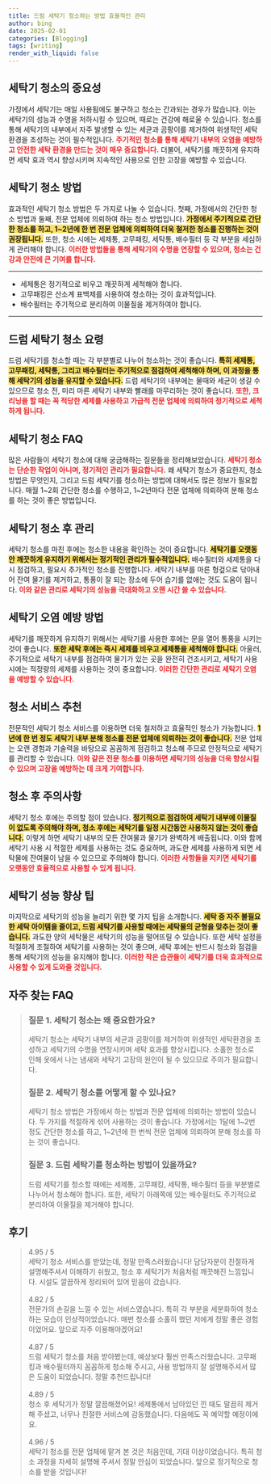 ```yaml
---
title: 드럼 세탁기 청소하는 방법 효율적인 관리
author: bing
date: 2025-02-01
categories: [Blogging]
tags: [writing]
render_with_liquid: false
---
```



<h2 id='세탁기 청소의 중요성'>세탁기 청소의 중요성</h2>

<p>가정에서 세탁기는 매일 사용됨에도 불구하고 청소는 간과되는 경우가 많습니다. 이는 세탁기의 성능과 수명을 저하시킬 수 있으며, 때로는 건강에 해로울 수 있습니다. 청소를 통해 세탁기의 내부에서 자주 발생할 수 있는 세균과 곰팡이를 제거하여 위생적인 세탁 환경을 조성하는 것이 필수적입니다. <b><span style="color: #ee2323;">주기적인 청소를 통해 세탁기 내부의 오염을 예방하고 안전한 세탁 환경을 만드는 것이 매우 중요합니다.</span></b> 더불어, 세탁기를 깨끗하게 유지하면 세탁 효과 역시 향상시키며 지속적인 사용으로 인한 고장을 예방할 수 있습니다.</p>

<h2 id='세탁기 청소 방법'>세탁기 청소 방법</h2>

<p>효과적인 세탁기 청소 방법은 두 가지로 나눌 수 있습니다. 첫째, 가정에서의 간단한 청소 방법과 둘째, 전문 업체에 의뢰하여 하는 청소 방법입니다. <b><span style="background-color: #ffe066;">가정에서 주기적으로 간단한 청소를 하고, 1~2년에 한 번 전문 업체에 의뢰하여 더욱 철저한 청소를 진행하는 것이 권장됩니다.</span></b> 또한, 청소 시에는 세제통, 고무패킹, 세탁통, 배수필터 등 각 부분을 세심하게 관리해야 합니다. <b><span style="color: #ee2323;">이러한 방법들을 통해 세탁기의 수명을 연장할 수 있으며, 청소는 건강과 안전에 큰 기여를 합니다.</span></b></p>

<hr />

<ul>
    <li>세제통은 정기적으로 비우고 깨끗하게 세척해야 합니다.</li>
    <li>고무패킹은 산소계 표백제를 사용하여 청소하는 것이 효과적입니다.</li>
    <li>배수필터는 주기적으로 분리하여 이물질을 제거하여야 합니다.</li>
</ul>

<hr />

<h2 id='드럼 세탁기 청소 요령'>드럼 세탁기 청소 요령</h2>

<p>드럼 세탁기를 청소할 때는 각 부분별로 나누어 청소하는 것이 좋습니다. <b><span style="background-color: #ffe066;">특히 세제통, 고무패킹, 세탁통, 그리고 배수필터는 주기적으로 점검하여 세척해야 하며, 이 과정을 통해 세탁기의 성능을 유지할 수 있습니다.</span></b> 드럼 세탁기의 내부에는 물때와 세균이 생길 수 있으므로 청소 전, 미리 마른 세탁기 내부와 빨래를 마무리하는 것이 좋습니다. <b><span style="color: #ee2323;">또한, 크리닝을 할 때는 꼭 적당한 세제를 사용하고 가급적 전문 업체에 의뢰하여 정기적으로 세척하게 됩니다.</span></b></p>

<h2 id='세탁기 청소 FAQ'>세탁기 청소 FAQ</h2>

<p>많은 사람들이 세탁기 청소에 대해 궁금해하는 질문들을 정리해보았습니다. <b><span style="color: #ee2323;">세탁기 청소는 단순한 작업이 아니며, 정기적인 관리가 필요합니다.</span></b> 왜 세탁기 청소가 중요한지, 청소 방법은 무엇인지, 그리고 드럼 세탁기를 청소하는 방법에 대해서도 많은 정보가 필요합니다. 매월 1~2회 간단한 청소를 수행하고, 1~2년마다 전문 업체에 의뢰하여 분해 청소를 하는 것이 좋은 방법입니다.</p>

<h2 id='세탁기 청소 후 관리'>세탁기 청소 후 관리</h2>

<p>세탁기 청소를 마친 후에는 청소한 내용을 확인하는 것이 중요합니다. <b><span style="background-color: #ffe066;">세탁기를 오랫동안 깨끗하게 유지하기 위해서는 정기적인 관리가 필수적입니다.</span></b> 배수필터와 세제통을 다시 점검하고, 필요시 추가적인 청소를 진행합니다. 세탁기 내부를 마른 헝겊으로 닦아내어 잔여 물기를 제거하고, 통풍이 잘 되는 장소에 두어 습기를 없애는 것도 도움이 됩니다. <b><span style="color: #ee2323;">이와 같은 관리로 세탁기의 성능을 극대화하고 오랜 시간 쓸 수 있습니다.</span></b></p>

<h2 id='세탁기 오염 예방 방법'>세탁기 오염 예방 방법</h2>

<p>세탁기를 깨끗하게 유지하기 위해서는 세탁기를 사용한 후에는 문을 열어 통풍을 시키는 것이 좋습니다. <b><span style="background-color: #ffe066;">또한 세탁 후에는 즉시 세제를 비우고 세제통을 세척해야 합니다.</span></b> 아울러, 주기적으로 세탁기 내부를 점검하여 물기가 있는 곳을 완전히 건조시키고, 세탁기 사용 시에는 적정량의 세제를 사용하는 것이 중요합니다. <b><span style="color: #ee2323;">이러한 간단한 관리로 세탁기 오염을 예방할 수 있습니다.</span></b></p>

<h2 id='청소 서비스 추천'>청소 서비스 추천</h2>

<p>전문적인 세탁기 청소 서비스를 이용하면 더욱 철저하고 효율적인 청소가 가능합니다. <b><span style="background-color: #ffe066;">1년에 한 번 정도 세탁기 내부 분해 청소를 전문 업체에 의뢰하는 것이 좋습니다.</span></b> 전문 업체는 오랜 경험과 기술력을 바탕으로 꼼꼼하게 점검하고 청소해 주므로 안정적으로 세탁기를 관리할 수 있습니다. <b><span style="color: #ee2323;">이와 같은 전문 청소를 이용하면 세탁기의 성능을 더욱 향상시킬 수 있으며 고장을 예방하는 데 크게 기여합니다.</span></b></p>

<h2 id='청소 후 주의사항'>청소 후 주의사항</h2>

<p>세탁기 청소 후에는 주의할 점이 있습니다. <b><span style="background-color: #ffe066;">정기적으로 점검하여 세탁기 내부에 이물질이 없도록 주의해야 하며, 청소 후에는 세탁기를 일정 시간동안 사용하지 않는 것이 좋습니다.</span></b> 이렇게 하면 세탁기 내부의 모든 잔여물과 물기가 완벽하게 배출됩니다. 이와 함께 세탁기 사용 시 적절한 세제를 사용하는 것도 중요하며, 과도한 세제를 사용하게 되면 세탁물에 잔여물이 남을 수 있으므로 주의해야 합니다. <b><span style="color: #ee2323;">이러한 사항들을 지키면 세탁기를 오랫동안 효율적으로 사용할 수 있게 됩니다.</span></b></p>

<h2 id='세탁기 성능 향상 팁'>세탁기 성능 향상 팁</h2>

<p>마지막으로 세탁기의 성능을 늘리기 위한 몇 가지 팁을 소개합니다. <b><span style="background-color: #ffe066;">세탁 중 자주 불필요한 세탁 아이템을 줄이고, 드럼 세탁기를 사용할 때에는 세탁물의 균형을 맞추는 것이 좋습니다.</span></b> 과도한 양의 세탁물은 세탁기의 성능을 떨어뜨릴 수 있습니다. 또한 세탁 설정을 적절하게 조절하여 세탁기를 사용하는 것이 좋으며, 세탁 후에는 반드시 청소와 점검을 통해 세탁기의 성능을 유지해야 합니다. <b><span style="color: #ee2323;">이러한 작은 습관들이 세탁기를 더욱 효과적으로 사용할 수 있게 도와줄 것입니다.</span></b></p>


<h2 id='자주_찾는_FAQ'>자주 찾는 FAQ</h2>
<div itemscope="" itemtype="https://schema.org/FAQPage">
<blockquote>
<div itemscope="" itemprop="mainEntity" itemtype="https://schema.org/Question">
<h3 itemprop="name">질문 1. 세탁기 청소는 왜 중요한가요?</h3>
<div itemscope="" itemprop="acceptedAnswer" itemtype="https://schema.org/Answer">
<span itemprop="text">
<p>세탁기 청소는 세탁기 내부의 세균과 곰팡이를 제거하여 위생적인 세탁환경을 조성하고 세탁기의 수명을 연장시키며 세탁 효과를 향상시킵니다. 소홀한 청소로 인해 옷에서 나는 냄새와 세탁기 고장의 원인이 될 수 있으므로 주의가 필요합니다.</p>
</span>
</div>
</div>
<div itemscope="" itemprop="mainEntity" itemtype="https://schema.org/Question">
<h3 itemprop="name">질문 2. 세탁기 청소를 어떻게 할 수 있나요?</h3>
<div itemscope="" itemprop="acceptedAnswer" itemtype="https://schema.org/Answer">
<span itemprop="text">
<p>세탁기 청소 방법은 가정에서 하는 방법과 전문 업체에 의뢰하는 방법이 있습니다. 두 가지를 적절하게 섞어 사용하는 것이 좋습니다. 가정에서는 1달에 1~2번 정도 간단한 청소를 하고, 1~2년에 한 번씩 전문 업체에 의뢰하여 분해 청소를 하는 것이 좋습니다.</p>
</span>
</div>
</div>
<div itemscope="" itemprop="mainEntity" itemtype="https://schema.org/Question">
<h3 itemprop="name">질문 3. 드럼 세탁기를 청소하는 방법이 있을까요?</h3>
<div itemscope="" itemprop="acceptedAnswer" itemtype="https://schema.org/Answer">
<span itemprop="text">
<p>드럼 세탁기를 청소할 때에는 세제통, 고무패킹, 세탁통, 배수필터 등을 부분별로 나누어서 청소해야 합니다. 또한, 세탁기 아래쪽에 있는 배수필터도 주기적으로 분리하여 이물질을 제거해야 합니다.</p>
</span>
</div>
</div>
</blockquote>
</div>
<h2 id='후기'>후기</h2>
<div itemscope itemtype="https://schema.org/Product">
  <blockquote>
  <div itemprop="review" itemscope itemtype="https://schema.org/Review">
      <div itemprop="reviewRating" itemscope itemtype="https://schema.org/Rating"> <span itemprop="ratingValue">4.95</span> / <span itemprop="bestRating">5</span> </div>
      <span itemprop="reviewBody">세탁기 청소 서비스를 받았는데, 정말 만족스러웠습니다! 담당자분이 친절하게 설명해주셔서 이해하기 쉬웠고, 청소 후 세탁기가 처음처럼 깨끗해진 느낌입니다. 시설도 깔끔하게 정리되어 있어 믿음이 갔습니다.</span>
  </div>
  <br>
  <div itemprop="review" itemscope itemtype="https://schema.org/Review">
      <div itemprop="reviewRating" itemscope itemtype="https://schema.org/Rating"> <span itemprop="ratingValue">4.82</span> / <span itemprop="bestRating">5</span> </div>
      <span itemprop="reviewBody">전문가의 손길을 느낄 수 있는 서비스였습니다. 특히 각 부분을 세분화하여 청소하는 모습이 인상적이었습니다. 매번 청소를 소홀히 했던 저에게 정말 좋은 경험이었어요. 앞으로 자주 이용해야겠어요!</span>
  </div>
  <br>
  <div itemprop="review" itemscope itemtype="https://schema.org/Review">
      <div itemprop="reviewRating" itemscope itemtype="https://schema.org/Rating"> <span itemprop="ratingValue">4.87</span> / <span itemprop="bestRating">5</span> </div>
      <span itemprop="reviewBody">드럼 세탁기 청소를 처음 받아봤는데, 예상보다 훨씬 만족스러웠습니다. 고무패킹과 배수필터까지 꼼꼼하게 청소해 주시고, 사용 방법까지 잘 설명해주셔서 많은 도움이 되었습니다. 정말 추천드립니다!</span>
  </div>
  <br>
  <div itemprop="review" itemscope itemtype="https://schema.org/Review">
      <div itemprop="reviewRating" itemscope itemtype="https://schema.org/Rating"> <span itemprop="ratingValue">4.89</span> / <span itemprop="bestRating">5</span> </div>
      <span itemprop="reviewBody">청소 후 세탁기가 정말 깔끔해졌어요! 세제통에서 남아있던 낀 때도 말끔히 제거해 주셨고, 너무나 친절한 서비스에 감동했습니다. 다음에도 꼭 예약할 예정이에요.</span>
  </div>
  <br>
  <div itemprop="review" itemscope itemtype="https://schema.org/Review">
      <div itemprop="reviewRating" itemscope itemtype="https://schema.org/Rating"> <span itemprop="ratingValue">4.96</span> / <span itemprop="bestRating">5</span> </div>
      <span itemprop="reviewBody">세탁기 청소를 전문 업체에 맡겨 본 것은 처음인데, 기대 이상이었습니다. 특히 청소 과정을 자세히 설명해 주셔서 정말 안심이 되었습니다. 앞으로 정기적으로 청소를 받을 것입니다!</span>
  </div>
  </blockquote>
</div>
